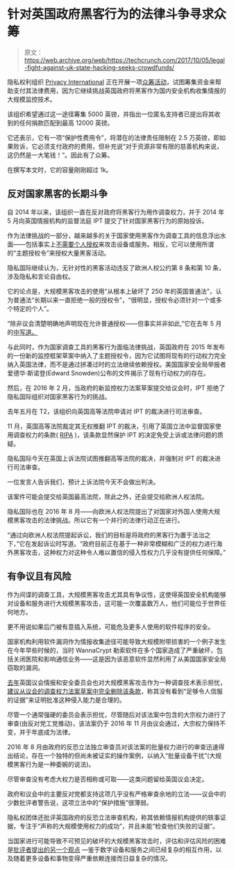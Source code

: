 # 针对英国政府黑客行为的法律斗争寻求众筹 

> 原文：<https://web.archive.org/web/https://techcrunch.com/2017/10/05/legal-fight-against-uk-state-hacking-seeks-crowdfunds/>

隐私权利组织 [Privacy International](https://web.archive.org/web/20221025223028/https://www.privacyinternational.org/) 正在开展一项[众筹活动](https://web.archive.org/web/20221025223028/https://www.crowdjustice.com/case/hacking/)，试图筹集资金来帮助支付其法律费用，因为它继续挑战英国政府将黑客作为国内安全机构收集情报的大规模监控技术。

该组织希望通过这一途径筹集 5000 英镑，并指出一位匿名支持者已提出将其收到的任何捐款匹配到最高 12000 英镑。

它还表示，它有一项“保护性费用令”，将潜在的法律责任限制在 2.5 万英镑，即如果败诉，它必须支付政府的费用，但补充说“对于资源非常有限的慈善机构来说，这仍然是一大笔钱！”。因此有了众筹。

在撰写本文时，它的容量刚刚超过 1k。

## 反对国家黑客的长期斗争

自 2014 年以来，该组织一直在反对政府将黑客行为用作调查权力，并于 2014 年 5 月向英国情报机构的监督法庭 IPT 提交了针对国家黑客行为的原始投诉。

作为法律挑战的一部分，越来越多的关于国家使用黑客作为调查工具的信息浮出水面——包括事实上[不需要个人授权](https://web.archive.org/web/20221025223028/https://beta.techcrunch.com/2015/12/02/a-licence-to-hack/)来攻击设备或服务。相反，它可以使用所谓的“主题授权令”来授权大量黑客活动。

隐私国际继续认为，无针对性的黑客活动违反了欧洲人权公约第 8 条和第 10 条，涉及隐私和言论自由权。

它的论点是，大规模黑客攻击的使用“从根本上破坏了 250 年的英国普通法”，认为普通法“长期以来一直拒绝一般的授权令”，“很明显，授权令必须针对一个或多个特定的个人”。

“除非议会清楚明确地声明现在允许普通授权——但事实并非如此,”它在去年 5 月的[中写道。](https://web.archive.org/web/20221025223028/https://www.privacyinternational.org/node/862)

与此同时，作为国家调查工具的黑客行为面临法律挑战，英国政府在 2015 年发布的一份新的监控框架草案中纳入了主题授权令，因为它试图将现有的行动权力完全纳入英国法律，而不是通过拼凑过时的立法继续依赖授权。美国国家安全局举报者爱德华·斯诺登(Edward Snowden)公布的文件揭示了现有行动权力的存在。

然后，在 2016 年 2 月，当政府的新监控权力法案草案提交给议会时，IPT 拒绝了隐私国际组织对国家黑客行为的挑战。

去年五月在 T2，该组织向英国高等法院申请对 IPT 的裁决进行司法审查。

11 月，英国高等法院裁定其无权推翻 IPT 的裁决，引用了英国立法中监督国家使用调查权力的条款( [RIPA](https://web.archive.org/web/20221025223028/https://www.legislation.gov.uk/ukpga/2000/23/contents) )，该条款显然保护 IPT 的决定免受上诉或法律问题的质疑。

隐私国际今天在英国上诉法院试图推翻高等法院的裁决，并强制对 IPT 的裁决进行司法审查。

一位发言人告诉我们，预计上诉法院今天不会做出判决。

该案件可能会提交给英国最高法院，除此之外，还会提交给欧洲人权法院。

隐私国际也在 2016 年 8 月——向欧洲人权法院提出了对国家对外国人使用大规模黑客攻击的法律挑战。所以它有一个并行的法律行动正在进行。

“通过向欧洲人权法院提起诉讼，我们的目标是将政府的黑客行为置于法治之下，”它在发起诉讼时写道。“政府目前正在基于一种非常模糊和广泛的权力进行海外黑客攻击，这种权力对这种令人难以置信的侵入性权力几乎没有提供任何保障。”

## 有争议且有风险

作为间谍的调查工具，大规模黑客攻击尤其具有争议性，这使得英国安全机构能够对设备和服务进行大规模黑客攻击，这可能一次覆盖数万人，他们可能位于世界任何地方。

更不用说如果后门被有意插入系统，可能危及更多人使用的软件程序的安全。

国家机构利用软件漏洞作为情报收集途径可能导致大规模附带损害的一个例子发生在今年早些时候的，当时 WannaCrypt 勒索软件在多个国家造成了严重破坏，包括关闭医院和影响通信业务——这是因为该恶意软件显然利用了从美国国家安全局窃取的漏洞。

[去年](https://web.archive.org/web/20221025223028/https://beta.techcrunch.com/2016/02/09/uk-ip-bill-slammed-for-privacy-clarity-and-targeting-failures/)英国议会情报和安全委员会也对大规模黑客攻击作为一种调查技术表示担忧，[建议从议会的调查权力法案草案中完全删除该条款](https://web.archive.org/web/20221025223028/https://beta.techcrunch.com/2016/02/09/uk-ip-bill-slammed-for-privacy-clarity-and-targeting-failures/)，称其没有看到“足够令人信服的证据”来证明批准这种侵入能力是合理的。

尽管一个通常强硬的委员会表示担忧，尽管随后对该法案中包含的大宗权力进行了审查(由反对党工党推动)，该法案仍于 2016 年 11 月由议会通过，大宗权力保持不变，并于年底成为法律。

2016 年 8 月由政府的反恐立法独立审查员对该法案的批量权力进行的审查迅速得出结论，存在一个独特的但尚未被证实的操作案例，以纳入“批量设备干扰”(大规模黑客行为是一种委婉的说法)。

尽管审查没有考虑大权力是否相称或可取——这类问题留给英国议会决定。

政府和议会中的主要反对党都支持这项几乎没有严格审查余地的立法——议会中的少数批评者警告说，这项立法中的“保护措施”很薄弱。

隐私权团体还批评英国政府的反恐立法审查机构，称其依赖情报机构提供的轶事证据，专注于“声称的大规模使用权力的成功”，并且未能“检查他们失败的证据”。

当国家进行可能导致不可预见的破坏的大规模黑客攻击时，评估和评估风险的困难是[批评者提出的另一个观点](https://web.archive.org/web/20221025223028/https://beta.techcrunch.com/2016/01/09/ip-bill-sfs-2016/) —鉴于数字设备和服务之间已经复杂的相互作用，以及随着更多设备和事物变得严重依赖连接而日益复杂的情况。